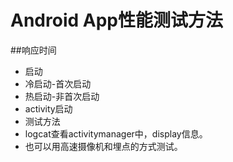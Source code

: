 # Android App性能测试方法

##响应时间
  * 启动
   * 冷启动-首次启动
   * 热启动-非首次启动
  * activity启动
  * 测试方法
   * logcat查看activitymanager中，display信息。
   * 也可以用高速摄像机和埋点的方式测试。
